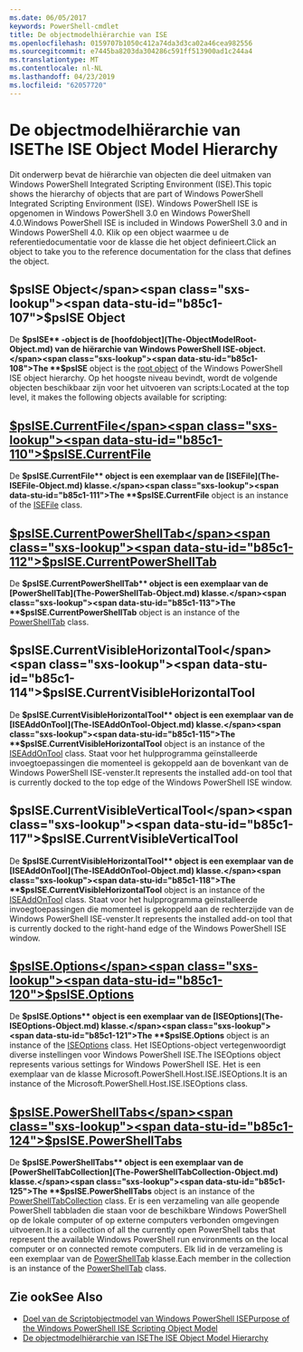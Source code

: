 ```yaml
---
ms.date: 06/05/2017
keywords: PowerShell-cmdlet
title: De objectmodelhiërarchie van ISE
ms.openlocfilehash: 0159707b1050c412a74da3d3ca02a46cea982556
ms.sourcegitcommit: e7445ba8203da304286c591ff513900ad1c244a4
ms.translationtype: MT
ms.contentlocale: nl-NL
ms.lasthandoff: 04/23/2019
ms.locfileid: "62057720"
---
```

# <a name="the-ise-object-model-hierarchy"></a><span data-ttu-id="b85c1-103">De objectmodelhiërarchie van ISE</span><span class="sxs-lookup"><span data-stu-id="b85c1-103">The ISE Object Model Hierarchy</span></span>

<span data-ttu-id="b85c1-104">Dit onderwerp bevat de hiërarchie van objecten die deel uitmaken van Windows PowerShell Integrated Scripting Environment (ISE).</span><span class="sxs-lookup"><span data-stu-id="b85c1-104">This topic shows the hierarchy of objects that are part of Windows PowerShell Integrated Scripting Environment (ISE).</span></span>
<span data-ttu-id="b85c1-105">Windows PowerShell ISE is opgenomen in Windows PowerShell 3.0 en Windows PowerShell 4.0.</span><span class="sxs-lookup"><span data-stu-id="b85c1-105">Windows PowerShell ISE is included in Windows PowerShell 3.0 and in Windows PowerShell 4.0.</span></span>
<span data-ttu-id="b85c1-106">Klik op een object waarmee u de referentiedocumentatie voor de klasse die het object definieert.</span><span class="sxs-lookup"><span data-stu-id="b85c1-106">Click an object to take you to the reference documentation for the class that defines the object.</span></span>

## <a name="psise-object"></a><span data-ttu-id="b85c1-107">$psISE Object</span><span class="sxs-lookup"><span data-stu-id="b85c1-107">$psISE Object</span></span>

<span data-ttu-id="b85c1-108">De **$psISE** -object is de [hoofdobject](The-ObjectModelRoot-Object.md) van de hiërarchie van Windows PowerShell ISE-object.</span><span class="sxs-lookup"><span data-stu-id="b85c1-108">The **$psISE** object is the [root object](The-ObjectModelRoot-Object.md) of the Windows PowerShell ISE object hierarchy.</span></span>
<span data-ttu-id="b85c1-109">Op het hoogste niveau bevindt, wordt de volgende objecten beschikbaar zijn voor het uitvoeren van scripts:</span><span class="sxs-lookup"><span data-stu-id="b85c1-109">Located at the top level, it makes the following objects available for scripting:</span></span>

## <a name="psisecurrentfilethe-isefile-objectmd"></a>[<span data-ttu-id="b85c1-110">$psISE.CurrentFile</span><span class="sxs-lookup"><span data-stu-id="b85c1-110">$psISE.CurrentFile</span></span>](The-ISEFile-Object.md)

<span data-ttu-id="b85c1-111">De **$psISE.CurrentFile** object is een exemplaar van de [ISEFile](The-ISEFile-Object.md) klasse.</span><span class="sxs-lookup"><span data-stu-id="b85c1-111">The **$psISE.CurrentFile** object is an instance of the [ISEFile](The-ISEFile-Object.md) class.</span></span>

## <a name="psisecurrentpowershelltabthe-powershelltab-objectmd"></a>[<span data-ttu-id="b85c1-112">$psISE.CurrentPowerShellTab</span><span class="sxs-lookup"><span data-stu-id="b85c1-112">$psISE.CurrentPowerShellTab</span></span>](The-PowerShellTab-Object.md)

<span data-ttu-id="b85c1-113">De **$psISE.CurrentPowerShellTab** object is een exemplaar van de [PowerShellTab](The-PowerShellTab-Object.md) klasse.</span><span class="sxs-lookup"><span data-stu-id="b85c1-113">The **$psISE.CurrentPowerShellTab** object is an instance of the [PowerShellTab](The-PowerShellTab-Object.md) class.</span></span>

## <a name="psisecurrentvisiblehorizontaltool"></a><span data-ttu-id="b85c1-114">$psISE.CurrentVisibleHorizontalTool</span><span class="sxs-lookup"><span data-stu-id="b85c1-114">$psISE.CurrentVisibleHorizontalTool</span></span>

<span data-ttu-id="b85c1-115">De **$psISE.CurrentVisibleHorizontalTool** object is een exemplaar van de [ISEAddOnTool](The-ISEAddOnTool-Object.md) klasse.</span><span class="sxs-lookup"><span data-stu-id="b85c1-115">The **$psISE.CurrentVisibleHorizontalTool** object is an instance of the [ISEAddOnTool](The-ISEAddOnTool-Object.md) class.</span></span>
<span data-ttu-id="b85c1-116">Staat voor het hulpprogramma geïnstalleerde invoegtoepassingen die momenteel is gekoppeld aan de bovenkant van de Windows PowerShell ISE-venster.</span><span class="sxs-lookup"><span data-stu-id="b85c1-116">It represents the installed add-on tool that is currently docked to the top edge of the Windows PowerShell ISE window.</span></span>

## <a name="psisecurrentvisibleverticaltool"></a><span data-ttu-id="b85c1-117">$psISE.CurrentVisibleVerticalTool</span><span class="sxs-lookup"><span data-stu-id="b85c1-117">$psISE.CurrentVisibleVerticalTool</span></span>

<span data-ttu-id="b85c1-118">De **$psISE.CurrentVisibleHorizontalTool** object is een exemplaar van de [ISEAddOnTool](The-ISEAddOnTool-Object.md) klasse.</span><span class="sxs-lookup"><span data-stu-id="b85c1-118">The **$psISE.CurrentVisibleHorizontalTool** object is an instance of the [ISEAddOnTool](The-ISEAddOnTool-Object.md) class.</span></span>
<span data-ttu-id="b85c1-119">Staat voor het hulpprogramma geïnstalleerde invoegtoepassingen die momenteel is gekoppeld aan de rechterzijde van de Windows PowerShell ISE-venster.</span><span class="sxs-lookup"><span data-stu-id="b85c1-119">It represents the installed add-on tool that is currently docked to the right-hand edge of the Windows PowerShell ISE window.</span></span>

## <a name="psiseoptionsthe-iseoptions-objectmd"></a>[<span data-ttu-id="b85c1-120">$psISE.Options</span><span class="sxs-lookup"><span data-stu-id="b85c1-120">$psISE.Options</span></span>](The-ISEOptions-Object.md)

<span data-ttu-id="b85c1-121">De **$psISE.Options** object is een exemplaar van de [ISEOptions](The-ISEOptions-Object.md) klasse.</span><span class="sxs-lookup"><span data-stu-id="b85c1-121">The **$psISE.Options** object is an instance of the [ISEOptions](The-ISEOptions-Object.md) class.</span></span>
<span data-ttu-id="b85c1-122">Het ISEOptions-object vertegenwoordigt diverse instellingen voor Windows PowerShell ISE.</span><span class="sxs-lookup"><span data-stu-id="b85c1-122">The ISEOptions object represents various settings for Windows PowerShell ISE.</span></span>
<span data-ttu-id="b85c1-123">Het is een exemplaar van de klasse Microsoft.PowerShell.Host.ISE.ISEOptions.</span><span class="sxs-lookup"><span data-stu-id="b85c1-123">It is an instance of the Microsoft.PowerShell.Host.ISE.ISEOptions class.</span></span>

## <a name="psisepowershelltabsthe-powershelltabcollection-objectmd"></a>[<span data-ttu-id="b85c1-124">$psISE.PowerShellTabs</span><span class="sxs-lookup"><span data-stu-id="b85c1-124">$psISE.PowerShellTabs</span></span>](The-PowerShellTabCollection-Object.md)

<span data-ttu-id="b85c1-125">De **$psISE.PowerShellTabs** object is een exemplaar van de [PowerShellTabCollection](The-PowerShellTabCollection-Object.md) klasse.</span><span class="sxs-lookup"><span data-stu-id="b85c1-125">The **$psISE.PowerShellTabs** object is an instance of the [PowerShellTabCollection](The-PowerShellTabCollection-Object.md) class.</span></span>
<span data-ttu-id="b85c1-126">Er is een verzameling van alle geopende PowerShell tabbladen die staan voor de beschikbare Windows PowerShell op de lokale computer of op externe computers verbonden omgevingen uitvoeren.</span><span class="sxs-lookup"><span data-stu-id="b85c1-126">It is a collection of all the currently open PowerShell tabs that represent the available Windows PowerShell run environments on the local computer or on connected remote computers.</span></span>
<span data-ttu-id="b85c1-127">Elk lid in de verzameling is een exemplaar van de [PowerShellTab](The-PowerShellTab-Object.md) klasse.</span><span class="sxs-lookup"><span data-stu-id="b85c1-127">Each member in the collection is an instance of the [PowerShellTab](The-PowerShellTab-Object.md) class.</span></span>

## <a name="see-also"></a><span data-ttu-id="b85c1-128">Zie ook</span><span class="sxs-lookup"><span data-stu-id="b85c1-128">See Also</span></span>

- [<span data-ttu-id="b85c1-129">Doel van de Scriptobjectmodel van Windows PowerShell ISE</span><span class="sxs-lookup"><span data-stu-id="b85c1-129">Purpose of the Windows PowerShell ISE Scripting Object Model</span></span>](Purpose-of-the-Windows-PowerShell-ISE-Scripting-Object-Model.md)
- [<span data-ttu-id="b85c1-130">De objectmodelhiërarchie van ISE</span><span class="sxs-lookup"><span data-stu-id="b85c1-130">The ISE Object Model Hierarchy</span></span>](The-ISE-Object-Model-Hierarchy.md)